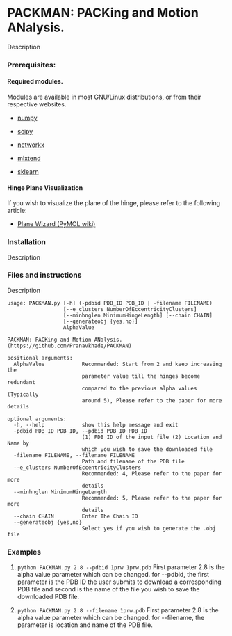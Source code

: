 # PACKMAN: PACKing and Motion ANalysis.
Description

### Prerequisites:
#### Required modules. 

Modules are available in most GNU/Linux distributions, or from their respective websites.

* [numpy](http://www.numpy.org/)

* [scipy](https://www.scipy.org/)

* [networkx](https://networkx.github.io/)

* [mlxtend](http://rasbt.github.io/mlxtend/)

* [sklearn](https://scikit-learn.org/stable/)

#### Hinge Plane Visualization

If you wish to visualize the plane of the hinge, please refer to the following article: 

* [Plane Wizard (PyMOL wiki)](https://pymolwiki.org/index.php/Plane_Wizard)


### Installation
Description
<!--
Installing from source
```
git clone https://github.com/Pranavkhade/PACKMAN
cd PACKMAN
python setup.py install
```

Installing with pip
```
pip install PACKMAN
```
OR
```
pip install git+git://github.com/Pranavkhade/PACKMAN
```
-->

### Files and instructions
Description

```
usage: PACKMAN.py [-h] (-pdbid PDB_ID PDB_ID | -filename FILENAME)
                  [--e_clusters NumberOfEccentricityClusters]
                  [--minhnglen MinimumHingeLength] [--chain CHAIN]
                  [--generateobj {yes,no}]
                  AlphaValue

PACKMAN: PACKing and Motion ANalysis. (https://github.com/Pranavkhade/PACKMAN)

positional arguments:
  AlphaValue            Recommended: Start from 2 and keep increasing the
                        parameter value till the hinges become redundant
                        compared to the previous alpha values (Typically
                        around 5), Please refer to the paper for more details

optional arguments:
  -h, --help            show this help message and exit
  -pdbid PDB_ID PDB_ID, --pdbid PDB_ID PDB_ID
                        (1) PDB ID of the input file (2) Location and Name by
                        which you wish to save the downloaded file
  -filename FILENAME, --filename FILENAME
                        Path and filename of the PDB file
  --e_clusters NumberOfEccentricityClusters
                        Recommended: 4, Please refer to the paper for more
                        details
  --minhnglen MinimumHingeLength
                        Recommended: 5, Please refer to the paper for more
                        details
  --chain CHAIN         Enter The Chain ID
  --generateobj {yes,no}
                        Select yes if you wish to generate the .obj file
```
### Examples

1. `python PACKMAN.py 2.8 --pdbid 1prw 1prw.pdb`
First parameter 2.8 is the alpha value parameter which can be changed. for --pdbid, the first parameter is the PDB ID the user submits to download a corresponding PDB file and second is the name of the file you wish to save the downloaded PDB file.


2. `python PACKMAN.py 2.8 --filename 1prw.pdb`
First parameter 2.8 is the alpha value parameter which can be changed. for --filename, the parameter is location and name of the PDB file.
